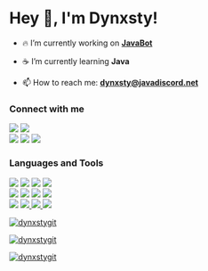 <h1 align="left">Hey 👋, I'm Dynxsty!</h1>

- 🔥 I’m currently working on **[JavaBot](https://github.com/Java-Discord/JavaBot)**

- ☕ I’m currently learning **Java**

- 📫 How to reach me: **dynxsty@javadiscord.net**

<h3 align="left">Connect with me</h3>
<p align=left>
<a href="https://twitter.com/Dynxstyyyy"><img src="https://img.shields.io/badge/Twitter-101414?style=for-the-badge&logo=twitter&logoColor=white"></a>
<a href="https://join.javadiscord.net"><img src="https://img.shields.io/badge/Discord-101414?style=for-the-badge&logo=discord&logoColor=white"></a>
</br>  
<a href="https://github.com/DynxstyGIT"><img src="https://img.shields.io/badge/GitHub-101414?style=for-the-badge&logo=github&logoColor=white"></a>
<a href="https://stackoverflow.com/users/15368542"><img src="https://img.shields.io/badge/Stackoverflow-101414?style=for-the-badge&logo=stackoverflow&logoColor=white"></a>
<a href="mailto:dynxsty@javadiscord.net"><img src="https://img.shields.io/badge/Gmail-101414?style=for-the-badge&logo=gmail&logoColor=white"></a>
</p>

<h3 align="left">Languages and Tools</h3>
<p align="left"> 
<a href="https://www.java.com"><img src="https://img.shields.io/badge/java-101414?style=for-the-badge&logo=java&logoColor=white"/></a>
<a href="https://www.python.org" target="_blank"><img src="https://img.shields.io/badge/python-101414?style=for-the-badge&logo=python&logoColor=white"/></a>
<a href="https://www.w3.org/html/"><img src="https://img.shields.io/badge/html-101414?style=for-the-badge&logo=html&logoColor=white"/></a>
<a href="https://www.w3schools.com/css/"><img src="https://img.shields.io/badge/css-101414?style=for-the-badge&logo=css&logoColor=white"/></a>
</br>
<a href="https://www.blender.org/"><img src="https://img.shields.io/badge/blender-101414?style=for-the-badge&logo=blender&logoColor=white"/></a>
<a href="https://www.figma.com/"><img src="https://img.shields.io/badge/figma-101414?style=for-the-badge&logo=figma&logoColor=white"/></a>
<a href="https://www.linux.org/" target="_blank"><img src="https://img.shields.io/badge/linux-101414?style=for-the-badge&logo=linux&logoColor=white"/></a>
<a href="https://www.mongodb.com/" target="_blank"><img src="https://img.shields.io/badge/mongodb-101414?style=for-the-badge&logo=mongodb&logoColor=white"/></a>
</br>
<a href="https://www.jetbrains.com/idea/" target="_blank"><img src="https://img.shields.io/badge/intellij%20Idea-101414?style=for-the-badge&logo=intellijidea&logoColor=white"/></a>
<a href="https://desktop.github.com/" target="_blank"><img src="https://img.shields.io/badge/github%20desktop-101414?style=for-the-badge&logo=github&logoColor=white"/>
<a href="https://www.mongodb.com/products/compass" target="_blank"><img src="https://img.shields.io/badge/Mongodb%20compass-101414?style=for-the-badge&logo=mongodb&logoColor=white"/>
<a href="https://termius.com/windows" target="_blank"><img src="https://img.shields.io/badge/termius-101414?style=for-the-badge&logo=termius&logoColor=white"/>

</p>

<p><img align="center" src="https://github-readme-stats.vercel.app/api/top-langs?username=dynxstygit&show_icons=true&theme=dark&locale=en" alt="dynxstygit" /></p>
<p><img align="center" src="https://github-readme-stats.vercel.app/api?username=dynxstygit&show_icons=true&theme=dark&locale=en" alt="dynxstygit" /></p>
<p><img align="center" src="https://github-readme-streak-stats.herokuapp.com/?user=dynxstygit&theme=dark" alt="dynxstygit" /></p>
